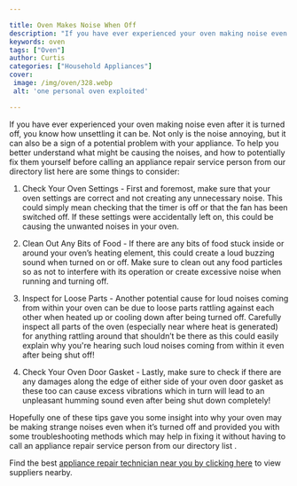 ```yaml
---

title: Oven Makes Noise When Off
description: "If you have ever experienced your oven making noise even after it is turned off, you know how unsettling it can be. Not only is th...swipe up to find out"
keywords: oven
tags: ["Oven"]
author: Curtis
categories: ["Household Appliances"]
cover: 
 image: /img/oven/328.webp
 alt: 'one personal oven exploited'

---
```


If you have ever experienced your oven making noise even after it is turned off, you know how unsettling it can be. Not only is the noise annoying, but it can also be a sign of a potential problem with your appliance. To help you better understand what might be causing the noises, and how to potentially fix them yourself before calling an appliance repair service person from our directory list here are some things to consider:

1. Check Your Oven Settings - First and foremost, make sure that your oven settings are correct and not creating any unnecessary noise. This could simply mean checking that the timer is off or that the fan has been switched off. If these settings were accidentally left on, this could be causing the unwanted noises in your oven. 

2. Clean Out Any Bits of Food - If there are any bits of food stuck inside or around your oven’s heating element, this could create a loud buzzing sound when turned on or off. Make sure to clean out any food particles so as not to interfere with its operation or create excessive noise when running and turning off. 

3. Inspect for Loose Parts - Another potential cause for loud noises coming from within your oven can be due to loose parts rattling against each other when heated up or cooling down after being turned off. Carefully inspect all parts of the oven (especially near where heat is generated) for anything rattling around that shouldn’t be there as this could easily explain why you're hearing such loud noises coming from within it even after being shut off! 

4. Check Your Oven Door Gasket - Lastly, make sure to check if there are any damages along the edge of either side of your oven door gasket as these too can cause excess vibrations which in turn will lead to an unpleasant humming sound even after being shut down completely! 

Hopefully one of these tips gave you some insight into why your oven may be making strange noises even when it’s turned off and provided you with some troubleshooting methods which may help in fixing it without having to call an appliance repair service person from our directory list .

Find the best <a href="/pages/appliance-repair-technicians/">appliance repair technician near you by clicking here</a> to view suppliers nearby.
